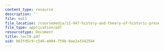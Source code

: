 ```yaml
---
content_type: resource
description: ''
file: null
file_location: /coursemedia/11-947-history-and-theory-of-historic-preservation-spring-2007/063fd5c9c546e094759b0ae2a3342594_lect8.pdf
file_type: application/pdf
resourcetype: Document
title: lect8.pdf
uid: 063fd5c9-c546-e094-759b-0ae2a3342594
---
```


